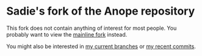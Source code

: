 # Sadie's fork of the Anope repository

This fork does not contain anything of interest for most people. You probably want to view the [mainline fork](https://github.com/anope/anope) instead.

You might also be interested in [my current branches](https://github.com/SadieCat/anope/branches/all) or [my recent commits](https://github.com/anope/anope/commits?author=SadieCat).
